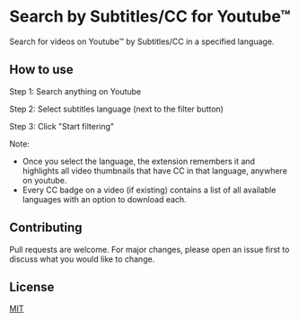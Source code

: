 # Search by Subtitles/CC for Youtube™

Search for videos on Youtube™ by Subtitles/CC in a specified language.

## How to use

Step 1: Search anything on Youtube

Step 2: Select subtitles language (next to the filter button)

Step 3: Click "Start filtering"

Note:
- Once you select the language, the extension remembers it and highlights all video thumbnails that have CC in that language, anywhere on youtube.
- Every CC badge on a video (if existing) contains a list of all available languages with an option to download each.

## Contributing

Pull requests are welcome. For major changes, please open an issue first to discuss what you would like to change.

## License

[MIT](https://choosealicense.com/licenses/mit/)
